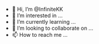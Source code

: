 - 👋 Hi, I’m @InfiniteKK
- 👀 I’m interested in ...
- 🌱 I’m currently learning ...
- 💞️ I’m looking to collaborate on ...
- 📫 How to reach me ...

<!---
InfiniteKK/InfiniteKK is a ✨ special ✨ repository because its `README.md` (this file) appears on your GitHub profile.
You can click the Preview link to take a look at your changes.
--->
